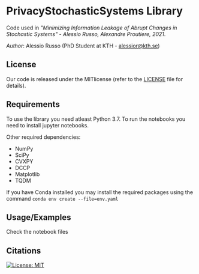 # PrivacyStochasticSystems Library

Code used in *"Minimizing Information Leakage of Abrupt Changes in Stochastic Systems" - Alessio Russo, Alexandre Proutiere, 2021*.

_Author_: Alessio Russo (PhD Student at KTH - alessior@kth.se)

## License
Our code is released under the MITlicense (refer to the [LICENSE](https://github.com/rssalessio/PoisoningDataDrivenControl/blob/master/LICENSE) file for details).

## Requirements
To use the library you need atleast Python 3.7. To run the notebooks you need to install jupyter notebooks.

Other required dependencies:
- NumPy
- SciPy
- CVXPY
- DCCP
- Matplotlib
- TQDM

If you have Conda installed you may install the required packages using the command ``conda env create --file=env.yaml``

## Usage/Examples

Check the notebook files

## Citations

[![License: MIT](https://img.shields.io/badge/License-MIT-yellow.svg)](https://opensource.org/licenses/MIT)

